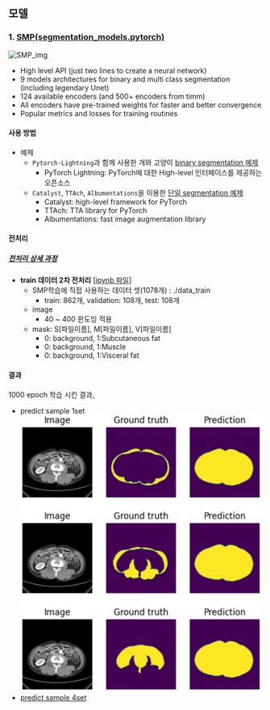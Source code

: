 ## 모델

### 1. [SMP(segmentation_models.pytorch)](https://github.com/qubvel/segmentation_models.pytorch/tree/master)

![SMP_img](https://camo.githubusercontent.com/88abf70c26a0eda1d22062e84053f8c72883623cb38b523c1e447a6a6930b4c5/68747470733a2f2f692e6962622e636f2f646331586468542f5365676d656e746174696f6e2d4d6f64656c732d56322d536964652d312d312e706e67)

-   High level API (just two lines to create a neural network)
-   9 models architectures for binary and multi class segmentation (including legendary Unet)
-   124 available encoders (and 500+ encoders from timm)
-   All encoders have pre-trained weights for faster and better convergence
-   Popular metrics and losses for training routines

#### 사용 방법

-   예제
    -   `Pytorch-Lightning`과 함께 사용한 개와 고양이 [binary segmentation 예제](https://github.com/qubvel/segmentation_models.pytorch/blob/master/examples/binary_segmentation_intro.ipynb)
        -   PyTorch Lightning: PyTorch에 대한 High-level 인터페이스를 제공하는 오픈소스
    -   `Catalyst`, `TTAch`, `Albumentations`을 이용한 [단일 segmentation 예제](https://github.com/catalyst-team/catalyst/blob/v21.02rc0/examples/notebooks/segmentation-tutorial.ipynb)
        -   Catalyst: high-level framework for PyTorch
        -   TTAch: TTA library for PyTorch
        -   Albumentations: fast image augmentation library

#### 전처리

##### [전처리 상세 과정](../../data/README.md)

-   **train 데이터 2차 전처리** [[ipynb 파일](../../data/preprocess_script/train_preprocess_2.ipynb)]
    -   SMP학습에 직접 사용하는 데이터 셋(1078개) : ./data_train
        -   train: 862개, validation: 108개, test: 108개
    -   image
        -   40 ~ 400 윈도잉 적용
    -   mask: S[파일이름], M[파일이름], V[파일이름]
        -   0: background, 1:Subcutaneous fat
        -   0: background, 1:Muscle
        -   0: background, 1:Visceral fat

#### 결과

1000 epoch 학습 시킨 결과,

-   predict sample 1set
    ![smp_result1](../../documentation/assets/smp_result1.png)
-   [predict sample 4set](../../documentation/assets/smp_result2.png)
